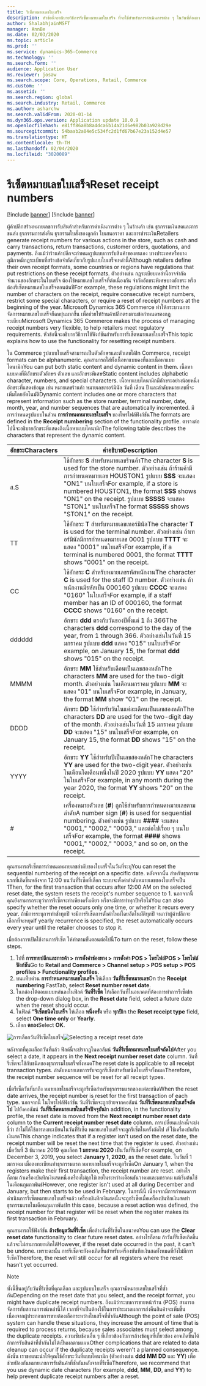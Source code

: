 ```yaml
---
title: รีเซ็ตหมายเลขใบเสร็จ
description: หัวข้อนี้จะอธิบายวิธีการรีเซ็ตหมายเลขใบเสร็จ ที่จะใช้สำหรับการดำเนินการต่าง ๆ ในวันที่ต้องการ (ตัวอย่างเช่น ปีบัญชีหรือปีปฏิทิน)
author: ShalabhjainMSFT
manager: AnnBe
ms.date: 02/03/2020
ms.topic: article
ms.prod: ''
ms.service: dynamics-365-Commerce
ms.technology: ''
ms.search.form: ''
audience: Application User
ms.reviewer: josaw
ms.search.scope: Core, Operations, Retail, Commerce
ms.custom: ''
ms.assetid: ''
ms.search.region: global
ms.search.industry: Retail, Commerce
ms.author: asharchw
ms.search.validFrom: 2020-01-14
ms.dyn365.ops.version: Application update 10.0.9
ms.openlocfilehash: e81ff86a8b8a4dca6b14a21d6e982b03a928d29e
ms.sourcegitcommit: 54baab2a04e5c534fc2d1fd67b67e23a152d4e57
ms.translationtype: HT
ms.contentlocale: th-TH
ms.lasthandoff: 02/04/2020
ms.locfileid: "3020089"
---
```

# <a name="reset-receipt-numbers"></a><span data-ttu-id="7777e-103">รีเซ็ตหมายเลขใบเสร็จ</span><span class="sxs-lookup"><span data-stu-id="7777e-103">Reset receipt numbers</span></span> 

[!include [banner](includes/banner.md)]
[!include [banner](includes/preview-banner.md)]

<span data-ttu-id="7777e-104">ผู้ค้าปลีกสร้างหมายเลขการรับสินค้าสำหรับการดำเนินการต่าง ๆ ในร้านค้า เช่น ธุรกรรมเงินสดและการขนส่ง ธุรกรรมการส่งคืน ธุรกรรมใบสั่งของลูกค้า ใบเสนอราคา และการชำระเงิน</span><span class="sxs-lookup"><span data-stu-id="7777e-104">Retailers generate receipt numbers for various actions in the store, such as cash and carry transactions, return transactions, customer orders, quotations, and payments.</span></span> <span data-ttu-id="7777e-105">ถึงแม้ว่าร้านค้าปลีกจะกำหนดรูปแบบการรับสินค้าของตนเอง บางประเทศหรือบางภูมิภาคมีกฎระเบียบที่สร้างข้อจำกัดเกี่ยวกับรูปแบบใบเสร็จเหล่านี้</span><span class="sxs-lookup"><span data-stu-id="7777e-105">Although retailers define their own receipt formats, some countries or regions have regulations that put restrictions on these receipt formats.</span></span> <span data-ttu-id="7777e-106">ตัวอย่างเช่น กฎระเบียบเหล่านี้อาจจำกัดจำนวนของอักขระในใบเสร็จ ต้องใช้หมายเลขใบเสร็จที่ต่อเนื่องกัน จำกัดอักขระพิเศษบางอักขระ หรือต้องรีเซ็ตหมายเลขใบเสร็จตอนต้นปี</span><span class="sxs-lookup"><span data-stu-id="7777e-106">For example, these regulations might limit the number of characters on the receipt, require consecutive receipt numbers, restrict some special characters, or require a reset of receipt numbers at the beginning of the year.</span></span> <span data-ttu-id="7777e-107">Microsoft Dynamics 365 Commerce ทำให้กระบวนการจัดการหมายเลขใบเสร็จยืดหยุ่นมากขึ้น เพื่อช่วยให้ร้านค้าปลีกตรงตามข้อกำหนดของกฎระเบียบ</span><span class="sxs-lookup"><span data-stu-id="7777e-107">Microsoft Dynamics 365 Commerce makes the process of managing receipt numbers very flexible, to help retailers meet regulatory requirements.</span></span> <span data-ttu-id="7777e-108">หัวข้อนี้จะอธิบายวิธีการใช้ฟังก์ชันสำหรับการรีเซ็ตหมายเลขใบเสร็จ</span><span class="sxs-lookup"><span data-stu-id="7777e-108">This topic explains how to use the functionality for resetting receipt numbers.</span></span>

<span data-ttu-id="7777e-109">ใน Commerce รูปแบบใบเสร็จสามารถเป็นตัวอักษรและตัวเลขได้</span><span class="sxs-lookup"><span data-stu-id="7777e-109">In Commerce, receipt formats can be alphanumeric.</span></span> <span data-ttu-id="7777e-110">คุณสามารถใส่ทั้งเนื้อหาแบบคงที่และเนื้อหาแบบไดนามิก</span><span class="sxs-lookup"><span data-stu-id="7777e-110">You can put both static content and dynamic content in them.</span></span> <span data-ttu-id="7777e-111">เนื้อหาแบบคงที่มีอักขระตัวอักษร ตัวเลข และอักขระพิเศษ</span><span class="sxs-lookup"><span data-stu-id="7777e-111">Static content includes alphabetic character, numbers, and special characters.</span></span> <span data-ttu-id="7777e-112">เนื้อหาแบบไดนามิกมีอักขระอย่างน้อยหนึ่งอักขระที่แสดงข้อมูล เช่น หมายเลขร้านค้า หมายเลขเทอร์มินัล วันที่ เดือน ปี และลำดับหมายเลขที่จะเพิ่มโดยอัตโนมัติ</span><span class="sxs-lookup"><span data-stu-id="7777e-112">Dynamic content includes one or more characters that represent information such as the store number, terminal number, date, month, year, and number sequences that are automatically incremented.</span></span> <span data-ttu-id="7777e-113">มีการกำหนดรูปแบบในส่วน **การกำหนดหมายเลขใบเสร็จ** ของโพรไฟล์ฟังก์ชัน</span><span class="sxs-lookup"><span data-stu-id="7777e-113">The formats are defined in the **Receipt numbering** section of the functionality profile.</span></span> <span data-ttu-id="7777e-114">ตารางต่อไปนี้จะอธิบายอักขระที่แสดงถึงเนื้อหาแบบไดนามิก</span><span class="sxs-lookup"><span data-stu-id="7777e-114">The following table describes the characters that represent the dynamic content.</span></span>

| <span data-ttu-id="7777e-115">อักขระ</span><span class="sxs-lookup"><span data-stu-id="7777e-115">Characters</span></span> | <span data-ttu-id="7777e-116">คำอธิบาย</span><span class="sxs-lookup"><span data-stu-id="7777e-116">Description</span></span> |
|------------|-------------|
| <span data-ttu-id="7777e-117">ส.</span><span class="sxs-lookup"><span data-stu-id="7777e-117">S</span></span>          | <span data-ttu-id="7777e-118">ใช้อักขระ **S** สำหรับหมายเลขร้านค้า</span><span class="sxs-lookup"><span data-stu-id="7777e-118">The character **S** is used for the store number.</span></span> <span data-ttu-id="7777e-119">ตัวอย่างเช่น ถ้าร้านค้ามีการกำหนดหมายเลข HOUSTON1 รูปแบบ **SSS** จะแสดง "ON1" บนใบเสร็จ</span><span class="sxs-lookup"><span data-stu-id="7777e-119">For example, if a store is numbered HOUSTON1, the format **SSS** shows "ON1" on the receipt.</span></span> <span data-ttu-id="7777e-120">รูปแบบ **SSSSS** จะแสดง "STON1" บนใบเสร็จ</span><span class="sxs-lookup"><span data-stu-id="7777e-120">The format **SSSSS** shows "STON1" on the receipt.</span></span> |
| <span data-ttu-id="7777e-121">T</span><span class="sxs-lookup"><span data-stu-id="7777e-121">T</span></span>          | <span data-ttu-id="7777e-122">ใช้อักขระ **T** สำหรับหมายเลขเทอร์มินัล</span><span class="sxs-lookup"><span data-stu-id="7777e-122">The character **T** is used for the terminal number.</span></span> <span data-ttu-id="7777e-123">ตัวอย่างเช่น ถ้าเทอร์มินัลมีการกำหนดหมายเลข 0001 รูปแบบ **TTTT** จะแสดง "0001" บนใบเสร็จ</span><span class="sxs-lookup"><span data-stu-id="7777e-123">For example, if a terminal is numbered 0001, the format **TTTT** shows "0001" on the receipt.</span></span> |
| <span data-ttu-id="7777e-124">C</span><span class="sxs-lookup"><span data-stu-id="7777e-124">C</span></span>          | <span data-ttu-id="7777e-125">ใช้อักขระ **C** สำหรับหมายเลขรหัสพนักงาน</span><span class="sxs-lookup"><span data-stu-id="7777e-125">The character **C** is used for the staff ID number.</span></span> <span data-ttu-id="7777e-126">ตัวอย่างเช่น ถ้าพนักงานมีรหัสเป็น 000160 รูปแบบ **CCCC** จะแสดง "0160" ในใบเสร็จ</span><span class="sxs-lookup"><span data-stu-id="7777e-126">For example, if a staff member has an ID of 000160, the format **CCCC** shows "0160" on the receipt.</span></span> |
| <span data-ttu-id="7777e-127">ddd</span><span class="sxs-lookup"><span data-stu-id="7777e-127">ddd</span></span>        | <span data-ttu-id="7777e-128">อักขระ **ddd** ตรงกับวันของปีตั้งแต่ 1 ถึง 366</span><span class="sxs-lookup"><span data-stu-id="7777e-128">The characters **ddd** correspond to the day of the year, from 1 through 366.</span></span> <span data-ttu-id="7777e-129">ตัวอย่างเช่นในวันที่ 15 มกราคม รูปแบบ **ddd** แสดง "015" บนใบเสร็จ</span><span class="sxs-lookup"><span data-stu-id="7777e-129">For example, on January 15, the format **ddd** shows "015" on the receipt.</span></span> |
| <span data-ttu-id="7777e-130">MM</span><span class="sxs-lookup"><span data-stu-id="7777e-130">MM</span></span>         | <span data-ttu-id="7777e-131">อักขระ **MM** ใช้สำหรับเดือนเป็นเลขสองหลัก</span><span class="sxs-lookup"><span data-stu-id="7777e-131">The characters **MM** are used for the two-digit month.</span></span> <span data-ttu-id="7777e-132">ตัวอย่างเช่น ในเดือนมกราคม รูปแบบ **MM** จะแสดง "01" บนใบเสร็จ</span><span class="sxs-lookup"><span data-stu-id="7777e-132">For example, in January, the format **MM** show "01" on the receipt.</span></span> |
| <span data-ttu-id="7777e-133">DD</span><span class="sxs-lookup"><span data-stu-id="7777e-133">DD</span></span>         | <span data-ttu-id="7777e-134">อักขระ **DD** ใช้สำหรับวันในแต่ละเดือนเป็นเลขสองหลัก</span><span class="sxs-lookup"><span data-stu-id="7777e-134">The characters **DD** are used for the two-digit day of the month.</span></span> <span data-ttu-id="7777e-135">ตัวอย่างเช่นในวันที่ 15 มกราคม รูปแบบ **DD** จะแสดง "15" บนใบเสร็จ</span><span class="sxs-lookup"><span data-stu-id="7777e-135">For example, on January 15, the format **DD** shows "15" on the receipt.</span></span> |
| <span data-ttu-id="7777e-136">YY</span><span class="sxs-lookup"><span data-stu-id="7777e-136">YY</span></span>         | <span data-ttu-id="7777e-137">อักขระ **YY** ใช้สำหรับปีเป็นเลขสองหลัก</span><span class="sxs-lookup"><span data-stu-id="7777e-137">The characters **YY** are used for the two-digit year.</span></span> <span data-ttu-id="7777e-138">ตัวอย่างเช่น ในเดือนใดเดือนหนึ่งในปี 2020 รูปแบบ **YY** แสดง "20" ในใบเสร็จ</span><span class="sxs-lookup"><span data-stu-id="7777e-138">For example, in any month during the year 2020, the format **YY** shows "20" on the receipt.</span></span> |
| \#         | <span data-ttu-id="7777e-139">เครื่องหมายตัวเลข (**\#**) ถูกใช้สำหรับการกำหนดหมายเลขตามลำดับ</span><span class="sxs-lookup"><span data-stu-id="7777e-139">A number sign (**\#**) is used for sequential numbering.</span></span> <span data-ttu-id="7777e-140">ตัวอย่างเช่น รูปแบบ **####** จะแสดง "0001," "0002," "0003," และต่อไปเรื่อย ๆ บนใบเสร็จ</span><span class="sxs-lookup"><span data-stu-id="7777e-140">For example, the format **####** shows "0001," "0002," "0003," and so on, on the receipt.</span></span> |

<span data-ttu-id="7777e-141">คุณสามารถรีเซ็ตการกำหนดหมายเลขลำดับของใบเสร็จในวันที่ระบุ</span><span class="sxs-lookup"><span data-stu-id="7777e-141">You can reset the sequential numbering of the receipt on a specific date.</span></span> <span data-ttu-id="7777e-142">หลังจากนั้น สำหรับธุรกรรมแรกที่เกิดขึ้นหลังจาก 12:00 บนวันที่รีเซ็ตที่เลือก ระบบจะตั้งค่าลำดับหมายเลขของใบเสร็จเป็น 1</span><span class="sxs-lookup"><span data-stu-id="7777e-142">Then, for the first transaction that occurs after 12:00 AM on the selected reset date, the system resets the receipt's number sequence to 1.</span></span> <span data-ttu-id="7777e-143">นอกจากนี้คุณยังสามารถระบุว่าการรีเซ็ตจะทำเพียงครั้งเดียว หรือจะมีการทำทุกปีหรือไม่</span><span class="sxs-lookup"><span data-stu-id="7777e-143">You can also specify whether the reset occurs only one time, or whether it recurs every year.</span></span> <span data-ttu-id="7777e-144">ถ้ามีการระบุการทำซ้ำทุกปี จะมีการรีเซ็ตการตั้งค่าใหม่โดยอัตโนมัติทุกปี จนกว่าผู้ค้าปลีกจะเลือกที่จะหยุด</span><span class="sxs-lookup"><span data-stu-id="7777e-144">If yearly recurrence is specified, the reset automatically occurs every year until the retailer chooses to stop it.</span></span> 

<span data-ttu-id="7777e-145">เมื่อต้องการเปิดใช้งานการรีเซ็ต ให้ทำตามขั้นตอนต่อไปนี้</span><span class="sxs-lookup"><span data-stu-id="7777e-145">To turn on the reset, follow these steps.</span></span>

1. <span data-ttu-id="7777e-146">ไปที่ **การขายปลีกและการค้า \> การตั้งค่าช่องทาง \> การตั้งค่า POS \> โพรไฟล์POS \> โพรไฟล์ฟังก์ชัน**</span><span class="sxs-lookup"><span data-stu-id="7777e-146">Go to **Retail and Commerce \> Channel setup \> POS setup \> POS profiles \> Functionality profiles**.</span></span>
1. <span data-ttu-id="7777e-147">บนแท็บด่วน **การกำหนดหมายเลขใบเสร็จ** ให้เลือก **วันที่รีเซ็ตหมายเลข**</span><span class="sxs-lookup"><span data-stu-id="7777e-147">On the **Receipt numbering** FastTab, select **Reset number reset date**.</span></span>
1. <span data-ttu-id="7777e-148">ในกล่องโต้ตอบแบบหล่นลงในฟิลด์ **วันที่รีเซ็ต** ให้เลือกวันที่ในอนาคตที่ต้องการทำการรีเซ็ต</span><span class="sxs-lookup"><span data-stu-id="7777e-148">In the drop-down dialog box, in the **Reset date** field, select a future date when the reset should occur.</span></span>
1. <span data-ttu-id="7777e-149">ในฟิลด์ **"รีเซ็ตชนิดใบเสร็จ** ให้เลือก **หนึ่งครั้ง** หรือ **ทุกปี**</span><span class="sxs-lookup"><span data-stu-id="7777e-149">In the **Reset receipt type** field, select **One time only** or **Yearly**.</span></span>
1. <span data-ttu-id="7777e-150">เลือก **ตกลง**</span><span class="sxs-lookup"><span data-stu-id="7777e-150">Select **OK**.</span></span>

<span data-ttu-id="7777e-151">![การเลือกวันที่รีเซ็ตใบเสร็จ](media/Enable_receipt_reset.png "การเลือกวันที่รีเซ็ตใบเสร็จ")</span><span class="sxs-lookup"><span data-stu-id="7777e-151">![Selecting a receipt reset date](media/Enable_receipt_reset.png "Selecting a receipt reset date")</span></span>

<span data-ttu-id="7777e-152">หลังจากที่คุณเลือกวันที่แล้ว ฟิลด์นี้จะปรากฏในคอลัมน์ **วันที่รีเซ็ตหมายเลขใบเสร็จถัดไป**</span><span class="sxs-lookup"><span data-stu-id="7777e-152">After you select a date, it appears in the **Next receipt number reset date** column.</span></span> <span data-ttu-id="7777e-153">วันที่รีเซ็ตจะใช้กับชนิดของธุรกรรมใบเสร็จทั้งหมด</span><span class="sxs-lookup"><span data-stu-id="7777e-153">The reset date is applicable to all receipt transaction types.</span></span> <span data-ttu-id="7777e-154">ลำดับหมายเลขการรับจะถูกรีเซ็ตสำหรับชนิดใบเสร็จทั้งหมด</span><span class="sxs-lookup"><span data-stu-id="7777e-154">Therefore, the receipt number sequence will be reset for all receipt types.</span></span>

<span data-ttu-id="7777e-155">เมื่อรีเซ็ตวันที่มาถึง หมายเลขใบเสร็จจะถูกรีเซ็ตสำหรับธุรกรรมแรกของแต่ละชนิด</span><span class="sxs-lookup"><span data-stu-id="7777e-155">When the reset date arrives, the receipt number is reset for the first transaction of each type.</span></span> <span data-ttu-id="7777e-156">นอกจากนี้ ในโพรไฟล์ฟังก์ชัน วันที่รีเซ็ตจะถูกย้ายจากคอลัมน์ **วันที่รีเซ็ตหมายเลขใบเสร็จถัดไป** ไปยังคอลัมน์ **วันที่รีเซ็ตหมายเลขใบเสร็จปัจจุบัน**</span><span class="sxs-lookup"><span data-stu-id="7777e-156">In addition, in the functionality profile, the reset date is moved from the **Next receipt number reset date** column to the **Current receipt number reset date** column.</span></span> <span data-ttu-id="7777e-157">การเปลี่ยนแปลงนี้จะบ่งชี้ว่า ถ้าไม่ได้ใช้การลงทะเบียนในวันที่รีเซ็ต หมายเลขใบเสร็จจะถูกรีเซ็ตในครั้งถัดไป *ที่* ใช้เครื่องบันทึกเงินสด</span><span class="sxs-lookup"><span data-stu-id="7777e-157">This change indicates that if a register isn't used on the reset date, the receipt number will be reset the next time that the register *is* used.</span></span> <span data-ttu-id="7777e-158">ตัวอย่างเช่นเมื่อวันที่ 3 ธันวาคม 2019 คุณเลือก **1 มกราคม 2020** เป็นวันที่รีเซ็ต</span><span class="sxs-lookup"><span data-stu-id="7777e-158">For example, on December 3, 2019, you select **January 1, 2020**, as the reset date.</span></span> <span data-ttu-id="7777e-159">ในวันที่ 1 มกราคม เมื่อลงทะเบียนทำธุรกรรมแรก หมายเลขใบเสร็จจะถูกรีเซ็ต</span><span class="sxs-lookup"><span data-stu-id="7777e-159">On January 1, when the registers make their first transaction, the receipt number are reset.</span></span> <span data-ttu-id="7777e-160">อย่างไรก็ตาม ถ้าเครื่องบันทึกเงินสดหนึ่งเครื่องไม่ถูกใช้เลยในระหว่างเดือนธันวาคมและมกราคม แต่เริ่มต้นใช้ในเดือนกุมภาพันธ์</span><span class="sxs-lookup"><span data-stu-id="7777e-160">However, one register isn't used at all during December and January, but then starts to be used in February.</span></span> <span data-ttu-id="7777e-161">ในกรณีนี้ เนื่องจากมีการกำหนดการดำเนินการรีเซ็ตหมายเลขใบเสร็จแล้ว เครื่องบันทึกเงินสดนั้นจะถูกรีเซ็ตเมื่อเครื่องบันทึกเงินสดทำธุรกรรมแรกในเดือนกุมภาพันธ์</span><span class="sxs-lookup"><span data-stu-id="7777e-161">In this case, because a reset action was defined, the receipt number for that register will be reset when the register makes its first transaction in February.</span></span>

<span data-ttu-id="7777e-162">คุณสามารถใช้ฟังก์ชัน **ล้างข้อมูลวันที่รีเซ็ต** เพื่อล้างวันที่รีเซ็ตในอนาคต</span><span class="sxs-lookup"><span data-stu-id="7777e-162">You can use the **Clear reset date** functionality to clear future reset dates.</span></span> <span data-ttu-id="7777e-163">อย่างไรก็ตาม ถ้าวันที่รีเซ็ตเกิดขึ้นแล้วจะไม่สามารถยกเลิกได้</span><span class="sxs-lookup"><span data-stu-id="7777e-163">However, if the reset date occurred in the past, it can't be undone.</span></span> <span data-ttu-id="7777e-164">เพราะฉะนั้น การรีเซ็ตจะยังคงเกิดขึ้นสำหรับเครื่องบันทึกเงินสดทั้งหมดที่ยังไม่มีการรีเซ็ต</span><span class="sxs-lookup"><span data-stu-id="7777e-164">Therefore, the reset will still occur for all registers where the reset hasn't yet occurred.</span></span>

> [!NOTE]
> <span data-ttu-id="7777e-165">ทั้งนี้ขึ้นอยู่กับวันที่รีเซ็ตที่คุณเลือก และรูปแบบใบเสร็จ คุณอาจมีหมายเลขใบเสร็จที่ซ้ำกัน</span><span class="sxs-lookup"><span data-stu-id="7777e-165">Depending on the reset date that you select, and the receipt format, you might have duplicate receipt numbers.</span></span> <span data-ttu-id="7777e-166">ถึงแม้ว่าระบบการขายหน้าร้าน (POS) สามารถจัดการกับสถานการณ์เหล่านี้ได้ เวลาที่จำเป็นต้องใช้ในการประมวลผลการส่งคืนสินค้าจะเพิ่มขึ้น เนื่องจากผู้ประกอบการขายต้องเลือกระหว่างใบเสร็จที่ซ้ำกัน</span><span class="sxs-lookup"><span data-stu-id="7777e-166">Although the point of sale (POS) system can handle these situations, they increase the amount of time that is required to process returns, because sales associates must select among the duplicate receipts.</span></span> <span data-ttu-id="7777e-167">ความซับซ้อนอื่น ๆ ที่เกี่ยวข้องกับการล้างข้อมูลที่เกี่ยวข้อง อาจเกิดขึ้นได้ถ้าการรับสินค้าที่ซ้ำกันไม่ได้เป็นผลตามแผน</span><span class="sxs-lookup"><span data-stu-id="7777e-167">Other complications that are related to data cleanup can occur if the duplicate receipts weren't a planned consequence.</span></span> <span data-ttu-id="7777e-168">ดังนั้น เราขอแนะนำให้คุณใช้อักขระวันที่แบบไดนามิก (ตัวอย่างเช่น **ddd** **MM** **DD** และ **YY**) เพื่อช่วยป้องกันหมายเลขการรับสินค้าที่ซ้ำกันหลังจากที่รีเซ็ต</span><span class="sxs-lookup"><span data-stu-id="7777e-168">Therefore, we recommend that you use dynamic date characters (for example, **ddd**, **MM**, **DD**, and **YY**) to help prevent duplicate receipt numbers after a reset.</span></span>
